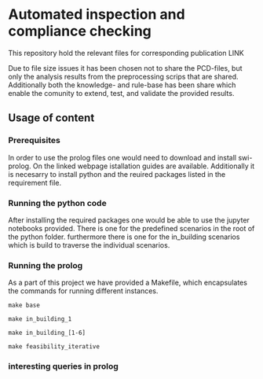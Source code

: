 # Automated inspection and compliance checking
This repository hold the relevant files for corresponding publication LINK

Due to file size issues it has been chosen not to share the PCD-files, but only the analysis results from the preprocessing scrips that are shared. Additionally both the knowledge- and rule-base has been share which enable the comunity to extend, test, and validate the provided results.

## Usage of content

### Prerequisites
In order to use the prolog files one would need to download and install swi-prolog. On the linked webpage istallation guides are available. 
Additionally it is necesarry to install python and the reuired packages listed in the requirement file. 

### Running the python code
After installing the required packages one would be able to use the jupyter notebooks provided. There is one for the predefined scenarios in the root of the python folder. furthermore there is one for the in_building scenarios which is build to traverse the individual scenarios. 

### Running the prolog
As a part of this project we have provided a Makefile, which encapsulates the commands for running different instances. 

```console
make base
```

```console
make in_building_1
```
```console
make in_building_[1-6]
```

```console
make feasibility_iterative
```

### interesting queries in prolog

